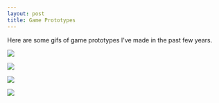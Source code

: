 ```yaml
---
layout: post
title: Game Prototypes
---
```

Here are some gifs of game prototypes I've made in the past few years.

![](http://i.imgur.com/ui5OqbW.gif)

![](http://i.imgur.com/9uBWcSK.gif)

![](http://i.imgur.com/daCLUMQ.gif)

![](http://i.imgur.com/MWk9axY.png)
